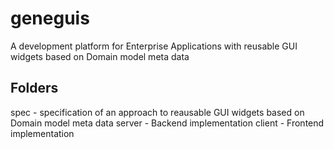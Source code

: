 # geneguis
A development platform for Enterprise Applications with reusable GUI widgets based on Domain model meta data

## Folders

spec - specification of an approach to reausable GUI widgets based on Domain model meta data
server - Backend implementation
client - Frontend implementation